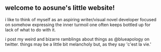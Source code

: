## welcome to aosune's little website!

i like to think of myself as an aspiring writer/visual novel developer focused on somehow expressing the inner turmoil one often keeps bottled up for lack of what to do with it.

i post my weird and bizarre ramblings about things as @blueapology on twitter. things may be a little bit melancholy but, as they say 'c'est la vie.'
